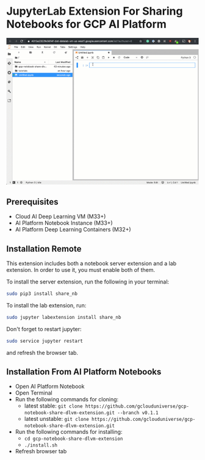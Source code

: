 # JupyterLab Extension For Sharing Notebooks for GCP AI Platform

![](./example.gif)

## Prerequisites

* Cloud AI Deep Learning VM (M33+)
* AI Platform Notebook Instance (M33+)
* AI Platform Deep Learning Containers (M32+)

## Installation Remote

This extension includes both a notebook server extension and a lab extension. In order to use it, you must enable both of them.

To install the server extension, run the following in your terminal:

```bash
sudo pip3 install share_nb
```

To install the lab extension, run:

```bash
sudo jupyter labextension install share_nb
```

Don't forget to restart jupyter:

```bash
sudo service jupyter restart
```

and refresh the browser tab.

## Installation From AI Platform Notebooks

* Open AI Platform Notebook
* Open Terminal
* Run the following commands for cloning:
   *  latest stable: ```git clone https://github.com/gclouduniverse/gcp-notebook-share-dlvm-extension.git --branch v0.1.1```
   * latest unstable: ```git clone https://github.com/gclouduniverse/gcp-notebook-share-dlvm-extension.git```
* Run the following commands for installing:
   * ```cd gcp-notebook-share-dlvm-extension```
   * ```./install.sh```
* Refresh browser tab
